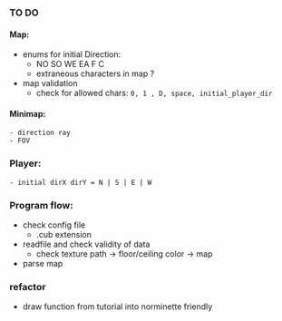 ### TO DO 

#### Map:
- enums for initial Direction:
	- NO SO WE EA F C
	- extraneous characters in map ?
- map validation
	- check for allowed chars:
	 ```0, 1 , D, space, initial_player_dir```

#### Minimap:
	- direction ray
	- FOV 

### Player:
	- initial dirX dirY = N | S | E | W

### Program flow:
- check config file
	- .cub extension
- readfile and check validity of data 
	- check texture path -> floor/ceiling color -> map
- parse map


### refactor
- draw function from tutorial into norminette friendly 

